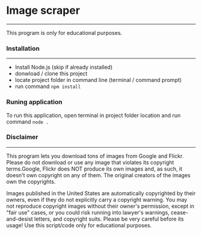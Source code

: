 # Image scraper
***
This program is only for educational purposes.

### Installation
---
+ Install Node.js (skip if already installed)
+ donwload / clone this project
+ locate project folder in command line (terminal / command prompt)
+ run command `npm install`

### Runing application
To run this application, open terminal in project folder location and run command `node .`

### Disclaimer
---
This program lets you download tons of images from Google and Flickr. Please do not download or use any image that violates its copyright terms.Google, Flickr does NOT produce its own images and, as such, it doesn't own copyright on any of them. The original creators of the images own the copyrights.

Images published in the United States are automatically copyrighted by their owners, even if they do not explicitly carry a copyright warning. You may not reproduce copyright images without their owner's permission, except in "fair use" cases, or you could risk running into lawyer's warnings, cease-and-desist letters, and copyright suits. Please be very careful before its usage! Use this script/code only for educational purposes.